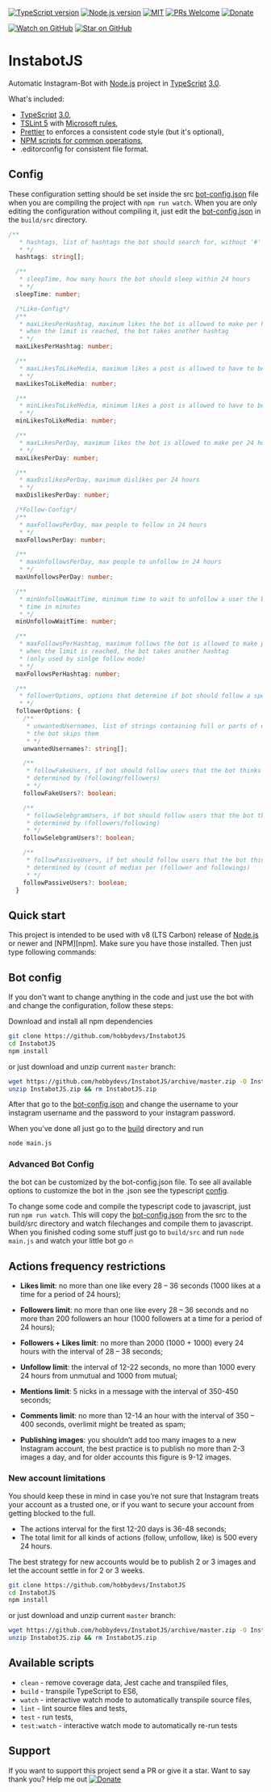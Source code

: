 [![TypeScript version][ts-badge]][typescript-30]
[![Node.js version][nodejs-badge]][nodejs]
[![MIT][license-badge]][license]
[![PRs Welcome][prs-badge]][prs]
[![Donate][donate-badge]][donate]

[![Watch on GitHub][github-watch-badge]][github-watch]
[![Star on GitHub][github-star-badge]][github-star]

# InstabotJS

Automatic Instagram-Bot with [Node.js][nodejs] project in [TypeScript][typescript] [3.0][typescript-30].

What's included:

* [TypeScript][typescript] [3.0][typescript-30],
* [TSLint 5][tslint] with [Microsoft rules][tslint-microsoft-contrib],
* [Prettier][prettier] to enforces a consistent code style (but it's optional),
* [NPM scripts for common operations](#available-scripts),
* .editorconfig for consistent file format.

## Config
These configuration setting should be set inside the src [bot-config.json](src/bot-config.json) file when you are compiling the project with `npm run watch`. When you are only editing the configuration without compiling it, just edit the [bot-config.json](build/src/bot-config.json) in the `build/src` directory.
```typescript
/**
   * hashtags, list of hashtags the bot should search for, without '#' prefix
   * */
  hashtags: string[];

  /**
   * sleepTime, how many hours the bot should sleep within 24 hours
   * */
  sleepTime: number;

  /*Like-Config*/
  /**
   * maxLikesPerHashtag, maximum likes the bot is allowed to make per hashtag per 24 hours
   * when the limit is reached, the bot takes another hashtag
   * */
  maxLikesPerHashtag: number;

  /**
   * maxLikesToLikeMedia, maximum likes a post is allowed to have to be liked by the bot
   * */
  maxLikesToLikeMedia: number;

  /**
   * minLikesToLikeMedia, minimum likes a post is allowed to have to be liked by the bot
   * */
  minLikesToLikeMedia: number;

  /**
   * maxLikesPerDay, maximum likes the bot is allowed to make per 24 hours
   * */
  maxLikesPerDay: number;

  /**
   * maxDislikesPerDay, maximum dislikes per 24 hours
   * */
  maxDislikesPerDay: number;

  /*Follow-Config*/
  /**
   * maxFollowsPerDay, max people to follow in 24 hours
   * */
  maxFollowsPerDay: number;

  /**
   * maxUnfollowsPerDay, max people to unfollow in 24 hours
   * */
  maxUnfollowsPerDay: number;

  /**
   * minUnfollowWaitTime, minimum time to wait to unfollow a user the bot followed before
   * time in minutes
   * */
  minUnfollowWaitTime: number;

  /**
   * maxFollowsPerHashtag, maximum follows the bot is allowed to make per hashtag per 24 hours
   * when the limit is reached, the bot takes another hashtag
   * (only used by sinlge follow mode)
   * */
  maxFollowsPerHashtag: number;

  /**
   * followerOptions, options that determine if bot should follow a specific user
   * */
  followerOptions: {
    /**
     * unwantedUsernames, list of strings containing full or parts of usernames that are not wanted to be followed
     * the bot skips them
     * */
    unwantedUsernames?: string[];

    /**
     * followFakeUsers, if bot should follow users that the bot thinks are fake users
     * determined by (following/followers)
     * */
    followFakeUsers?: boolean;

    /**
     * followSelebgramUsers, if bot should follow users that the bot thinks are selebgram users
     * determined by (followers/following)
     * */
    followSelebgramUsers?: boolean;

    /**
     * followPassiveUsers, if bot should follow users that the bot thinks are passive (inactive) users
     * determined by (count of medias per (follower and followings)
     * */
    followPassiveUsers?: boolean;
  }
```

## Quick start

This project is intended to be used with v8 (LTS Carbon) release of [Node.js][nodejs] or newer and [NPM][npm]. Make sure you have those installed. Then just type following commands:

## Bot config

If you don't want to change anything in the code and just use the bot with and change the configuration, follow these steps:

Download and install all npm dependencies

```sh
git clone https://github.com/hobbydevs/InstabotJS
cd InstabotJS
npm install
```

or just download and unzip current `master` branch:

```sh
wget https://github.com/hobbydevs/InstabotJS/archive/master.zip -O InstabotJS
unzip InstabotJS.zip && rm InstabotJS.zip
```

After that go to the [bot-config.json](build/src/bot-config.json) and change the username to your instagram username and the password to your instagram password.

When you've done all just go to the [build](build/src) directory and run

```sh
node main.js
```

### Advanced Bot Config

the bot can be customized by the bot-config.json file.
To see all available options to customize the bot in the .json see the typescript [config](src/models/config.ts).

To change some code and compile the typescript code to javascript, just run `npm run watch`. This will copy the [bot-config.json](src/bot-config.json) from the src to the build/src directory and watch filechanges and compile them to javascript.
When you finished coding some stuff just go to `build/src` and run `node main.js` and watch your little bot go 🔥


## Actions frequency restrictions

* **Likes limit**: no more than one like every 28 – 36 seconds (1000 likes at a time for a period of 24 hours);

* **Followers limit**: no more than one like every 28 – 36 seconds and no more than 200 followers an hour (1000 followers at a time for a period of 24 hours);

* **Followers + Likes limit**: no more than 2000 (1000 + 1000) every 24 hours with the interval of 28 – 38 seconds;

* **Unfollow limit**: the interval of 12-22 seconds, no more than 1000 every 24 hours from unmutual and 1000 from mutual;

* **Mentions limit**: 5 nicks in a message with the interval of 350-450 seconds;

* **Comments limit**: no more than 12-14 an hour with the interval of 350 – 400 seconds, overlimit might be treated as spam;

* **Publishing images**: you shouldn’t add too many images to a new Instagram account, the best practice is to publish no more than 2-3 images a day, and for older accounts this figure is 9-12 images.

### New account limitations

You should keep these in mind in case you’re not sure that Instagram treats your account as a trusted one, or if you want to secure your account from getting blocked to the full.

* The actions interval for the first 12-20 days is 36-48 seconds;
* The total limit for all kinds of actions (follow, unfollow, like) is 500 every 24 hours.

The best strategy for new accounts would be to publish 2 or 3 images and let the account settle in for 2 or 3 weeks.

```sh
git clone https://github.com/hobbydevs/InstabotJS
cd InstabotJS
npm install
```

or just download and unzip current `master` branch:

```sh
wget https://github.com/hobbydevs/InstabotJS/archive/master.zip -O InstabotJS
unzip InstabotJS.zip && rm InstabotJS.zip
```

## Available scripts

* `clean` - remove coverage data, Jest cache and transpiled files,
* `build` - transpile TypeScript to ES6,
* `watch` - interactive watch mode to automatically transpile source files,
* `lint` - lint source files and tests,
* `test` - run tests,
* `test:watch` - interactive watch mode to automatically re-run tests

## Support
If you want to support this project send a PR or give it a star. 
Want to say thank you? Help me out  [![Donate][donate-badge]][donate]


[ts-badge]: https://img.shields.io/badge/TypeScript-3.0-blue.svg
[nodejs-badge]: https://img.shields.io/badge/Node.js->=%208.9-blue.svg
[nodejs]: https://nodejs.org/dist/latest-v8.x/docs/api/
[travis-badge]: https://travis-ci.org/hobbydevs/InstabotJS.svg?branch=master
[travis-ci]: https://travis-ci.org/hobbydevs/InstabotJS
[typescript]: https://www.typescriptlang.org/
[typescript-30]: https://www.typescriptlang.org/docs/handbook/release-notes/typescript-3-0.html
[license-badge]: https://img.shields.io/github/license/mashape/apistatus.svg
[license]: https://github.com/hobbydevs/InstabotJS/blob/master/LICENSE
[prs-badge]: https://img.shields.io/badge/PRs-welcome-brightgreen.svg
[prs]: http://makeapullrequest.com
[donate-badge]: https://img.shields.io/badge/donate-what%20you%20want-brightgreen.svg
[donate]: https://bit.ly/2x0cUp1
[github-watch-badge]: https://img.shields.io/github/watchers/hobbydevs/InstabotJS.svg?style=social
[github-watch]: https://github.com/hobbydevs/InstabotJS/watchers
[github-star-badge]: https://img.shields.io/github/stars/hobbydevs/InstabotJS.svg?style=social
[github-star]: https://github.com/hobbydevs/InstabotJS/stargazers
[twitter]: https://twitter.com/intent/tweet?text=Check%20out%20this%20Node.js%20TypeScript%20boilerplate!%20https://github.com/jsynowiec/node-typescript-boilerplate%20%F0%9F%91%8D
[twitter-badge]: https://img.shields.io/twitter/url/https/jsynowiec/node-typescript-boilerplate.svg?style=social
[jest]: https://facebook.github.io/jest/
[tslint]: https://palantir.github.io/tslint/
[tslint-microsoft-contrib]: https://github.com/Microsoft/tslint-microsoft-contrib
[flow-boilerplate]: https://github.com/jsynowiec/node-flowtype-boilerplate
[wiki-js-tests]: https://github.com/hobbydevs/InstabotJS/wiki/Unit-tests-in-plain-JavaScript
[prettier]: https://prettier.io
